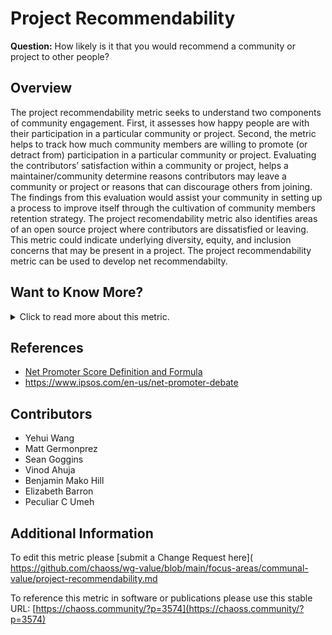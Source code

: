 # Project Recommendability

**Question:** How likely is it that you would recommend a community or project to other people? 

## Overview

The project recommendability metric seeks to understand two components of community engagement. First, it assesses how happy people are with their participation in a particular community or project. Second, the metric helps to track how much community members are willing to promote (or detract from) participation in a particular community or project. Evaluating the contributors’ satisfaction within a community or project, helps a maintainer/community determine reasons contributors may leave a community or project or reasons that can discourage others from joining. The findings from this evaluation would assist your community in setting up a process to improve itself through the cultivation of community members retention strategy. The project recomendability metric also identifies areas of an open source project where contributors are dissatisfied or leaving. This metric could indicate underlying diversity, equity, and inclusion concerns that may be present in a project. The project recommendability metric can be used to develop net recommendabilty.

## Want to Know More?

<span markdown="1"><details>
<summary>Click to read more about this metric.</summary>

### Data Collection Strategies 
Implicit Data: 

* Community newcomer inclusion factors, such as responsiveness to issues and change requests. 
* Community health factors like change request acceptance rate and release cadence. 

Explicit Data: 

* Surveys focused on obtaining contributor perspectives on different communities and contributors. Sample questions include: 
    * Could you specify where you primarily contribute to the community/project? 
    * What aspects of this project do you find exceptionally motivating?
    * What aspects of this project do you want to see improved in the future?
    * (optional) Please share your GitHub ID or email address if you wish to help us build some context around your answers as associated with your issues or change requests. This data will not be available to project maintainers or others in the project.
    * How likely is it that you would recommend this community/project to other people? (Likert scale 0-x scores)
        * Not at all likely
        * Neutral
        * Extremely Likely
          * As a result of “Not at all likely”: Why do you not recommend the community to your friends or colleagues?
          * As a result of “Neutral”: Is there anything we can improve?
          * As a result of “Extremely likely”: Which part of work or areas do you recommend the community to your friends or colleagues?


### Filters 
By location of engagement. For example, by asking from:

* Code committer 
* Issue reporters
* Issue responders
* Reviewers (e.g., in change requests)
* Event participants
* Release cycle managers
* Community members (e.g., committers, maintainers, board members)
* Demographic segments of respondents
* Length of time in the community, or time since the first contribution
* Activity type (e.g., new contributors, core, regular, casual, episodic)


### Visualizations
The following provides a way to consider net recommendability. 

1. Individuals who provide low, moderate, or high individual scores on this metric are categorized along a continuum from Detractor, to Passive, and, finally, to Promoter through segmentation using a statistical answer distribution determined to be appropriate for the project (e.g., Figure 1). 
2. The percentage of promoters can be subtracted from the percentage of promoters to produce a measure of net recommendability.

---

![recommendability-scale](https://github.com/chaoss/wg-value/blob/main/focus-areas/communal-value/images/project-recommendability_recommendability-scale.png)


Figure 1: An example of one mapping between a 10-point likert scale and categorization of contributors. 

%Detractors-%Promoters = **Net Recommendability**

---
Net recommendability is inspired by the [Net Promoter Score](https://www.surveymonkey.com/mp/net-promoter-score-definition-formula/).

</details></span>


## References
* [Net Promoter Score Definition and Formula](https://www.surveymonkey.com/mp/net-promoter-score-definition-formula/)
* https://www.ipsos.com/en-us/net-promoter-debate


## Contributors
* Yehui Wang 
* Matt Germonprez 
* Sean Goggins 
* Vinod Ahuja 
* Benjamin Mako Hill
* Elizabeth Barron
* Peculiar C Umeh


## Additional Information
To edit this metric please [submit a Change Request here]( https://github.com/chaoss/wg-value/blob/main/focus-areas/communal-value/project-recommendability.md

To reference this metric in software or publications please use this stable URL: [https://chaoss.community/?p=3574](https://chaoss.community/?p=3574)

<!-- # For groupings in the knowledge base
Context tags: Platform, Contributor
Keyword tags: advocate, promote, famous, detract
→

